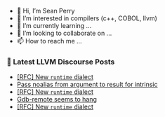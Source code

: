 - 👋 Hi, I’m Sean Perry
- 👀 I’m interested in compilers (c++, COBOL, llvm)
- 🌱 I’m currently learning ...
- 💞️ I’m looking to collaborate on ...
- 📫 How to reach me ...

<!---
s66perry/s66perry is a ✨ special ✨ repository because its `README.md` (this file) appears on your GitHub profile.
You can click the Preview link to take a look at your changes.
--->
### 📕 Latest LLVM Discourse Posts

<!-- DISCOURSE-LLVM:START -->
- [[RFC] New `runtime` dialect](https://discourse.llvm.org/t/rfc-new-runtime-dialect/79041#post_3)
- [Pass noalias from argument to result for intrinsic](https://discourse.llvm.org/t/pass-noalias-from-argument-to-result-for-intrinsic/79044#post_1)
- [[RFC] New `runtime` dialect](https://discourse.llvm.org/t/rfc-new-runtime-dialect/79041#post_2)
- [Gdb-remote seems to hang](https://discourse.llvm.org/t/gdb-remote-seems-to-hang/79043#post_1)
- [[RFC] New `runtime` dialect](https://discourse.llvm.org/t/rfc-new-runtime-dialect/79041#post_1)
<!-- DISCOURSE-LLVM:END -->
